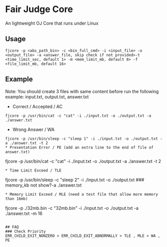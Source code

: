 # Fair Judge Core
An lightweight OJ Core that runs under Linux

## Usage
```
fjcore -p <abs_path_bin> -c <bin_full_cmd> -i <input_file> -o <output_file> -a <answer_file, skip check if not provided>-t <time_limit_sec, default 1> -m <mem_limit_mb, default 8> -f <file_limit_mb, default 16>
```

## Example
Note: You should create 3 files with same content before run the following example: input.txt, output.txt, answer.txt
* Correct / Accepted / AC
```
fjcore -p /usr/bin/cat -c "cat" -i ./input.txt -o ./output.txt -a ./answer.txt
```
* Wrong Answer / WA
```
fjcore -p /usr/bin/sleep -c "sleep 1" -i ./input.txt -o ./output.txt -a ./answer.txt -t 2
* Presentation Error / PE (add an extra line to the end of file of answer.txt)
```
fjcore -p /usr/bin/cat -c "cat" -i ./input.txt -o ./output.txt -a ./answer.txt -t 2
```
* Time Limit Exceed / TLE
```
fjcore -p /usr/bin/sleep -c "sleep 2" -i ./input.txt -o ./output.txt ### memory_kb not show?-a ./answer.txt
```
* Memory Limit Exceed / MLE (need a test file that allow more memory than 16mb)
```
fjcore -p ./32mb.bin -c "32mb.bin" -i ./input.txt -o ./output.txt -a ./answer.txt -m 16
```

## FAQ
### Check Priority
ERR_CHILD_EXIT_NONZERO > ERR_CHILD_EXIT_ABNORMALLY > TLE , MLE > WA , PE
